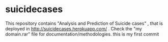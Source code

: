 # suicidecases
This repository contains "Analysis and Prediction of Suicide cases" , that is deployed in http://suicidecases.herokuapp.com/ . Check the "my domain.rar" file for documentation/methodologies.
this is my first commit
